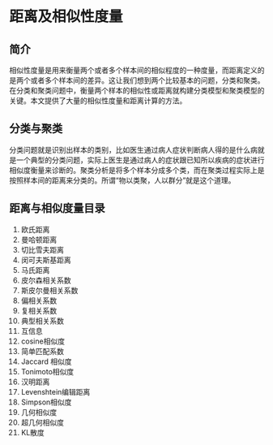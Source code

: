 # 距离及相似性度量

## 简介

相似性度量是用来衡量两个或者多个样本间的相似程度的一种度量，而距离定义的是两个或者多个样本间的差异。这让我们想到两个比较基本的问题，分类和聚类。在分类和聚类问题中，衡量两个样本的相似性或距离就构建分类模型和聚类模型的关键。本文提供了大量的相似性度量和距离计算的方法。

## 分类与聚类

分类问题就是识别出样本的类别，比如医生通过病人症状判断病人得的是什么病就是一个典型的分类问题，实际上医生是通过病人的症状跟已知所以疾病的症状进行相似度衡量来诊断的。聚类分析是将多个样本分成多个类，而在聚类过程实际上是按照样本间的距离来分类的。所谓“物以类聚，人以群分”就是这个道理。


## 距离与相似度量目录

1. 欧氏距离
2. 曼哈顿距离
3. 切比雪夫距离
4. 闵可夫斯基距离
5. 马氏距离
6. 皮尔森相关系数
7. 斯皮尔曼相关系数
8. 偏相关系数
9. 复相关系数
10. 典型相关系数
11. 互信息
12. cosine相似度
13. 简单匹配系数
14. Jaccard 相似度
15. Tonimoto相似度
16. 汉明距离
17. Levenshtein编辑距离
18. Simpson相似度
19. 几何相似度
20. 超几何相似度
21. KL散度
